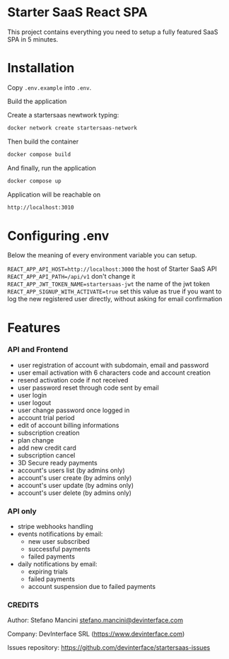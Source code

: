 # Starter SaaS React SPA

This project contains everything you need to setup a fully featured SaaS SPA in 5 minutes.
# Installation
Copy `.env.example` into `.env`.

Build the application

Create a startersaas newtwork typing:

```bash
docker network create startersaas-network
```

Then build the container

```bash
docker compose build
```

And finally, run the application

```bash
docker compose up
```

Application will be reachable on 

```bash
http://localhost:3010
```

# Configuring .env

Below the meaning of every environment variable you can setup.


`REACT_APP_API_HOST=http://localhost:3000` the host of Starter SaaS API
`REACT_APP_API_PATH=/api/v1` don't change it
`REACT_APP_JWT_TOKEN_NAME=startersaas-jwt` the name of the jwt token
`REACT_APP_SIGNUP_WITH_ACTIVATE=true` set this value as true if you want to log the new registered user directly, without asking for email confirmation

# Features

### API and Frontend

* user registration of account with subdomain, email and password
* user email activation with 6 characters code and account creation
* resend activation code if not received
* user password reset through code sent by email
* user login
* user logout
* user change password once logged in
* account trial period
* edit of account billing informations
* subscription creation
* plan change
* add new credit card
* subscription cancel
* 3D Secure ready payments
* account's users list (by admins only)
* account's user create (by admins only)
* account's user update (by admins only)
* account's user delete (by admins only)

### API only

* stripe webhooks handling
* events notifications by email:
  - new user subscribed
  - successful payments
  - failed payments
* daily notifications by email:
  - expiring trials
  - failed payments
  - account suspension due to failed payments

### CREDITS

Author: Stefano Mancini <stefano.mancini@devinterface.com> 

Company: DevInterface SRL (https://www.devinterface.com)

Issues repository: https://github.com/devinterface/startersaas-issues

